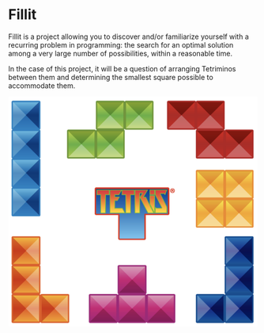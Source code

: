 # Fillit

Fillit is a project allowing you to discover and/or familiarize yourself with a recurring problem in programming: the search for an optimal solution among a very large number of possibilities, within a reasonable time.

In the case of this project, it will be a question of arranging Tetriminos between them and determining the smallest square possible to accommodate them.

![img](./screenshots/tetris.png "tetris")
